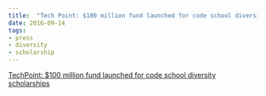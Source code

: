 ```yaml
---
title:  "Tech Point: $100 million fund launched for code school diversity scholarships"
date: 2016-09-14 
tags:
- press 
- diversity 
- scholarship
---
```


[TechPoint: $100 million fund launched for code school diversity scholarships](https://techpoint.org/2016/09/code-school-diversity-scholarships/)